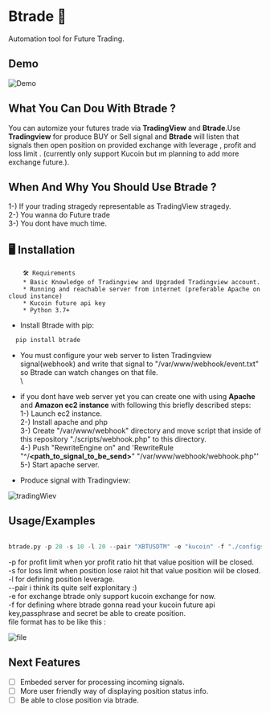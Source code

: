 # Btrade 🤖 

Automation tool for Future Trading.


## Demo

![Demo](https://user-images.githubusercontent.com/33760107/177047357-36615830-e982-4eac-86d7-f220721e0192.gif)


## What You Can Dou With Btrade ? 

You can automize your futures trade via **TradingView** and **Btrade**.Use **Tradingview**
for produce BUY or Sell signal and  **Btrade** will listen that signals then open position on provided
exchange with leverage , profit and loss limit . (currently only support Kucoin but ım planning to add more exchange future.).

## When And Why You Should Use Btrade ?
1-) If your trading stragedy representable as TradingView stragedy.\
2-) You wanna do Future trade\
3-) You dont have much time.


## 🖥️ Installation
        🛠️ Requirements
        * Basic Knowledge of Tradingview and Upgraded Tradingview account.
        * Running and reachable server from internet (preferable Apache on cloud instance)
        * Kucoin future api key 
        * Python 3.7+
  
* Install Btrade with pip:

```bash
  pip install btrade 
```
* You must configure your web server to listen Tradingview signal(webhook) and write that signal to "/var/www/webhook/event.txt" so Btrade can watch changes on that file.\
\
* if you dont have web server yet you can create one with using **Apache** and **Amazon ec2 instance** with  following this briefly described steps:\
  1-) Launch ec2 instance.\
  2-) Install apache and php\
  3-) Create "/var/www/webhook" directory and move script that inside of this repository "./scripts/webhook.php" to this directory.\
  4-) Push "RewriteEngine on" and 'RewriteRule "^/**<path_to_signal_to_be_send>**"  "/var/www/webhook/webhook.php"'\
  5-) Start apache server.



* Produce signal with Tradingview:    


![tradingWiev](https://user-images.githubusercontent.com/33760107/177047341-81c9817a-8855-4137-8c53-dce01d27d04d.png)



## Usage/Examples

```python

btrade.py -p 20 -s 10 -l 20 --pair "XBTUSDTM" -e "kucoin" -f "./configs.ini"

```

-p for profit limit when yor profit ratio hit that value position will be closed.\
-s for loss limit when position lose raiot hit that value position wiil be closed.\
-l for defining position leverage.\
--pair i think its quite self explonitary :) \
-e for exchange btrade only support kucoin exchange for now.\
-f for defining where btrade gonna read your kucoin future api key,passphrase and secret be able to create position.\
file format has to be like this : 

![file](https://user-images.githubusercontent.com/33760107/177047502-a51371d2-586f-4aea-90b3-2e9673edf2fc.png)

## Next Features

- [ ] Embeded server for processing incoming signals.
- [ ] More user friendly way of displaying position status info.
- [ ] Be able to close position via btrade.